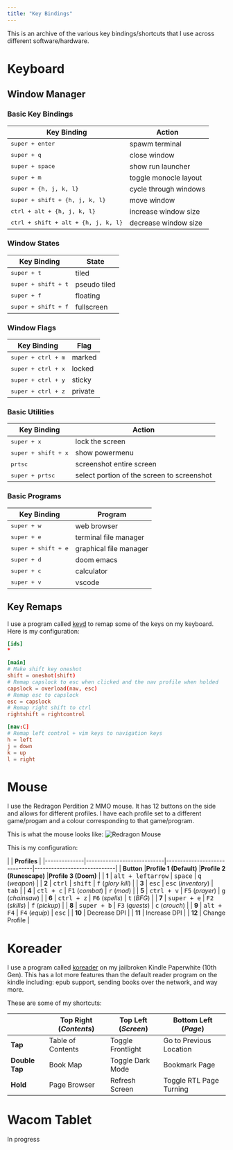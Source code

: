 ```yaml
---
title: "Key Bindings"
---
```


This is an archive of the various key bindings/shortcuts that I use across different software/hardware.

# Keyboard

## Window Manager

### Basic Key Bindings
| **Key Binding**                              | **Action**            |
|-----------------------------------|----------------------------------|
| <kbd>super + enter</kbd>                     | spawm terminal        |
| <kbd>super + q</kbd>                         | close window          |
| <kbd>super + space</kbd>                     | show run launcher     |
| <kbd>super + m</kbd>                         | toggle monocle layout |
| <kbd>super + {h, j, k, l}</kbd>              | cycle through windows |
| <kbd>super + shift + {h, j, k, l}</kbd>      | move window           |
| <kbd>ctrl + alt + {h, j, k, l}</kbd>         | increase window size  |
| <kbd>ctrl + shift + alt + {h, j, k, l}</kbd> | decrease window size  |

### Window States
| **Key Binding**   | **State**               |
|-------------------|-------------------------|
| <kbd>super + t</kbd>         | tiled        |
| <kbd>super + shift + t</kbd> | pseudo tiled |
| <kbd>super + f</kbd>         | floating     |
| <kbd>super + shift + f</kbd> | fullscreen   |

### Window Flags
| **Key Binding**  | **Flag**            |
|------------------|---------------------|
| <kbd>super + ctrl + m</kbd> | marked   |
| <kbd>super + ctrl + x</kbd> | locked   |
| <kbd>super + ctrl + y</kbd> | sticky   |
| <kbd>super + ctrl + z</kbd> | private  |

### Basic Utilities
| **Key Binding**   | **Action**                                            |
|-------------------|-------------------------------------------------------|
| <kbd>super + x</kbd>         | lock the screen                            |
| <kbd>super + shift + x</kbd> | show powermenu                             |
| <kbd>prtsc</kbd>             | screenshot entire screen                   |
| <kbd>super + prtsc</kbd>     | select portion of the screen to screenshot |

### Basic Programs
| **Key Binding**   | **Program**                       |
|-------------------|-----------------------------------|
| <kbd>super + w</kbd>         | web browser            |
| <kbd>super + e</kbd>         | terminal file manager  |
| <kbd>super + shift + e</kbd> | graphical file manager |
| <kbd>super + d</kbd>         | doom emacs             |
| <kbd>super + c</kbd>         | calculator             |
| <kbd>super + v</kbd>         | vscode                 |

## Key Remaps

I use a program called [keyd](https://github.com/rvaiya/keyd) to remap some of the keys on my keyboard.
Here is my configuration:

```toml
[ids]
*

[main]
# Make shift key oneshot
shift = oneshot(shift)
# Remap capslock to esc when clicked and the nav profile when holded
capslock = overload(nav, esc)
# Remap esc to capslock
esc = capslock
# Remap right shift to ctrl
rightshift = rightcontrol

[nav:C]
# Remap left control + vim keys to navigation keys
h = left
j = down
k = up
l = right
```

# Mouse

I use the Redragon Perdition 2 MMO mouse.
It has 12 buttons on the side and allows for different profiles. 
I have each profile set to a different game/progam and a colour corresponding to that game/program.

This is what the mouse looks like:
![Redragon Mouse](/images/redragon_mouse.png)

This is my configuration:

|              | **Profiles**                                                                            |
|--------------|----------------------------|------------------------------|-----------------------------|
| **Button**   |**Profile 1 (Default)**     |**Profile 2 (Runescape)**     |**Profile 3 (Doom)**         |
| **1**        | <kbd>alt + leftarrow</kbd> | <kbd>space</kbd>             | <kbd>q</kbd> (*weapon*)     |
| **2**        | <kbd>ctrl</kbd>            | <kbd>shift</kbd>             | <kbd>f</kbd> (*glory kill*) |
| **3**        | <kbd>esc</kbd>             | <kbd>esc</kbd> (*inventory*) | <kbd>tab</kbd>              |
| **4**        | <kbd>ctl + c</kbd>         | <kbd>F1</kbd> (*combat*)     | <kbd>r</kbd> (*mod*)        |
| **5**        | <kbd>ctrl + v</kbd>        | <kbd>F5</kbd> (*prayer*)     | <kbd>g</kbd> (*chainsaw*)   |
| **6**        | <kbd>ctrl + z</kbd>        | <kbd>F6</kbd> (*spells*)     | <kbd>t</kbd> (*BFG*)        |
| **7**        | <kbd>super + e</kbd>       | <kbd>F2</kbd> (*skills*)     | <kbd>f</kbd> (*pickup*)     |
| **8**        | <kbd>super + b</kbd>       | <kbd>F3</kbd> (*quests*)     | <kbd>c</kbd> (*crouch*)     |
| **9**        | <kbd>alt + F4</kbd>        | <kbd>F4</kbd> (*equip*)      | <kbd>esc</kbd>              |
| **10**       | Decrease DPI                                                                            |
| **11**       | Increase DPI                                                                            |
| **12**       | Change Profile                                                                          |

# Koreader

I use a program called [koreader](https://koreader.rocks/) on my jailbroken Kindle Paperwhite (10th Gen).
This has a lot more features than the default reader program on the kindle including: epub support, sending books over the network, and way more.

These are some of my shortcuts:

|                | **Top Right (_Contents_)** | **Top Left (_Screen_)** | **Bottom Left (_Page_)** |
|----------------|----------------------------|-------------------------|--------------------------|
| **Tap**        | Table of Contents          | Toggle Frontlight       | Go to Previous Location  |
| **Double Tap** | Book Map                   | Toggle Dark Mode        | Bookmark Page            |
| **Hold**       | Page Browser               | Refresh Screen          | Toggle RTL Page Turning  |

# Wacom Tablet
<!-- ![Wacom Tablet](/images/wacom-tablet.jpg) -->
In progress
